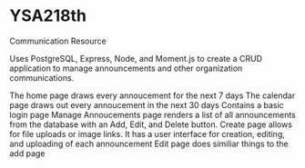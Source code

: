 # YSA218th
Communication Resource

Uses PostgreSQL, Express, Node, and Moment.js to create a CRUD application to manage announcements and other organization communications.

The home page draws every annoucement for the next 7 days
The calendar page draws out every annoucement in the next 30 days
Contains a basic login page
Manage Annoucements page renders a list of all announcements from the database with an Add, Edit, and Delete button.
Create page allows for file uploads or image links. It has a user interface for creation, editing, and uploading of each announcement
Edit page does similiar things to the add page
